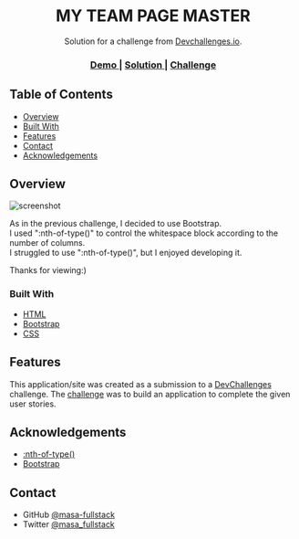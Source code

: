 <!-- Please update value in the {}  -->

<h1 align="center">MY TEAM PAGE MASTER</h1>

<div align="center">
   Solution for a challenge from  <a href="http://devchallenges.io" target="_blank">Devchallenges.io</a>.
</div>

<div align="center">
  <h3>
    <a href="./public/images/demo.gif">
      Demo
    </a>
    <span> | </span>
    <a href="https://happy-mclean-bd9966.netlify.app/">
      Solution
    </a>
    <span> | </span>
    <a href="https://devchallenges.io/challenges/hhmesazsqgKXrTkYkt0U">
      Challenge
    </a>
  </h3>
</div>

<!-- TABLE OF CONTENTS -->

## Table of Contents

- [Overview](#overview)
- [Built With](#built-with)
- [Features](#features)
- [Contact](#contact)
- [Acknowledgements](#acknowledgements)

<!-- OVERVIEW -->

## Overview

![screenshot](./public/images/demo.gif)

As in the previous challenge, I decided to use Bootstrap.<br>
I used ":nth-of-type()" to control the whitespace block according to the number of columns.<br>
I struggled to use ":nth-of-type()", but I enjoyed developing it.

Thanks for viewing:)

### Built With

<!-- This section should list any major frameworks that you built your project using. Here are a few examples.-->

- [HTML](https://www.w3.org/)
- [Bootstrap](https://getbootstrap.com/)
- [CSS](https://www.w3.org/Style/CSS/)

## Features

<!-- List the features of your application or follow the template. Don't share the figma file here :) -->

This application/site was created as a submission to a [DevChallenges](https://devchallenges.io/challenges) challenge. The [challenge](https://devchallenges.io/challenges/hhmesazsqgKXrTkYkt0U) was to build an application to complete the given user stories.

## Acknowledgements

<!-- This section should list any articles or add-ons/plugins that helps you to complete the project. This is optional but it will help you in the future. For exmpale -->

- [:nth-of-type()](https://developer.mozilla.org/en-US/docs/Web/CSS/:nth-of-type)
- [Bootstrap](https://getbootstrap.com/docs/5.0/getting-started/introduction/)

## Contact

- GitHub [@masa-fullstack](https://github.com/masa-fullstack)
- Twitter [@masa_fullstack](https://twitter.com/masa_fullstack)
